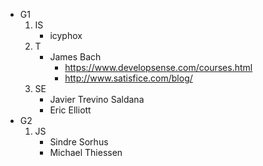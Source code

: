 - G1
    1. IS
        - icyphox
    2. T
        - James Bach
            - https://www.developsense.com/courses.html
            - http://www.satisfice.com/blog/
    3. SE
        - Javier Trevino Saldana
        - Eric Elliott
- G2
    1. JS
        - Sindre Sorhus
        - Michael Thiessen
